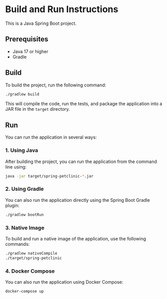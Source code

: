 # Build and Run Instructions

This is a Java Spring Boot project.

## Prerequisites

- Java 17 or higher
- Gradle

## Build

To build the project, run the following command:

```bash
./gradlew build
```

This will compile the code, run the tests, and package the application into a JAR file in the `target` directory.

## Run

You can run the application in several ways:

### 1. Using Java
After building the project, you can run the application from the command line using:

```bash
java -jar target/spring-petclinic-*.jar
```

### 2. Using Gradle
You can also run the application directly using the Spring Boot Gradle plugin:

```bash
./gradlew bootRun
```

### 3. Native Image
To build and run a native image of the application, use the following commands:

```bash
./gradlew nativeCompile
./target/spring-petclinic
```

### 4. Docker Compose
You can also run the application using Docker Compose:

```bash
docker-compose up
```